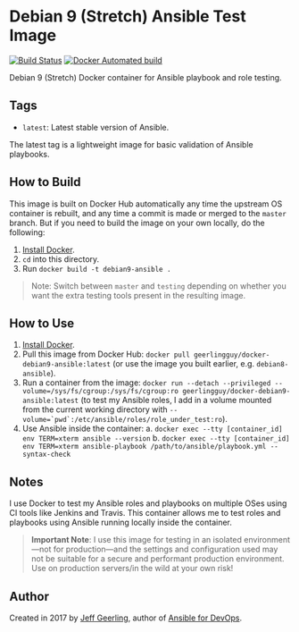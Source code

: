 # Debian 9 (Stretch) Ansible Test Image

[![Build Status](https://travis-ci.org/geerlingguy/docker-debian9-ansible.svg?branch=master)](https://travis-ci.org/geerlingguy/docker-debian9-ansible) [![Docker Automated build](https://img.shields.io/docker/automated/geerlingguy/docker-debian9-ansible.svg?maxAge=2592000)](https://hub.docker.com/r/geerlingguy/docker-debian9-ansible/)

Debian 9 (Stretch) Docker container for Ansible playbook and role testing.

## Tags

  - `latest`: Latest stable version of Ansible.

The latest tag is a lightweight image for basic validation of Ansible playbooks.

## How to Build

This image is built on Docker Hub automatically any time the upstream OS container is rebuilt, and any time a commit is made or merged to the `master` branch. But if you need to build the image on your own locally, do the following:

  1. [Install Docker](https://docs.docker.com/engine/installation/).
  2. `cd` into this directory.
  3. Run `docker build -t debian9-ansible .`

> Note: Switch between `master` and `testing` depending on whether you want the extra testing tools present in the resulting image.

## How to Use

  1. [Install Docker](https://docs.docker.com/engine/installation/).
  2. Pull this image from Docker Hub: `docker pull geerlingguy/docker-debian9-ansible:latest` (or use the image you built earlier, e.g. `debian8-ansible`).
  3. Run a container from the image: `docker run --detach --privileged --volume=/sys/fs/cgroup:/sys/fs/cgroup:ro geerlingguy/docker-debian9-ansible:latest` (to test my Ansible roles, I add in a volume mounted from the current working directory with ``--volume=`pwd`:/etc/ansible/roles/role_under_test:ro``).
  4. Use Ansible inside the container:
    a. `docker exec --tty [container_id] env TERM=xterm ansible --version`
    b. `docker exec --tty [container_id] env TERM=xterm ansible-playbook /path/to/ansible/playbook.yml --syntax-check`

## Notes

I use Docker to test my Ansible roles and playbooks on multiple OSes using CI tools like Jenkins and Travis. This container allows me to test roles and playbooks using Ansible running locally inside the container.

> **Important Note**: I use this image for testing in an isolated environment—not for production—and the settings and configuration used may not be suitable for a secure and performant production environment. Use on production servers/in the wild at your own risk!

## Author

Created in 2017 by [Jeff Geerling](https://www.jeffgeerling.com/), author of [Ansible for DevOps](https://www.ansiblefordevops.com/).
